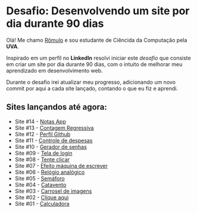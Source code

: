 # Desafio: Desenvolvendo um site por dia durante 90 dias

Olá! Me chamo [Rômulo](https://www.linkedin.com/in/romulolss/) e sou estudante de Ciêncida da Computação pela **UVA**.

Inspirado em um perfil no **LinkedIn** resolvi iniciar este _desafio_ que consiste em criar um site por dia durante 90 dias, com o intuito de melhorar meu aprendizado em desenvolvimento web.

Durante o desafio irei atualizar meu progresso, adicionando um novo commit por aqui a cada site lançado, contando o que eu fiz e aprendi.

## Sites lançandos até agora:

- Site #14 - [Notas App](https://romulohe4rt.github.io/90sites90days/90sites-challenge/14-notas-app)
- Site #13 - [Contagem Regressiva](https://romulohe4rt.github.io/90sites90days/90sites-challenge/13-contagem-regressiva)
- Site #12 - [Perfil Github](https://romulohe4rt.github.io/90sites90days/90sites-challenge/12-perfil-github)
- Site #11 - [Controle de despesas](https://romulohe4rt.github.io/90sites90days/90sites-challenge/11-controle-de-despesas)
- Site #10 - [Gerador de senhas](https://romulohe4rt.github.io/90sites90days/90sites-challenge/10-gerador-de-senhas)
- Site #09 - [Tela de login](https://romulohe4rt.github.io/90sites90days/90sites-challenge/09-teladelogin)
- Site #08 - [Tente clicar](https://romulohe4rt.github.io/90sites90days/90sites-challenge/08-tenteclicar)
- Site #07 - [Efeito máquina de escrever](https://romulohe4rt.github.io/90sites90days/90sites-challenge/07-maquinadeescrever)
- Site #06 - [Relógio analógico](https://romulohe4rt.github.io/90sites90days/90sites-challenge/06-relogioanalogico)
- Site #05 - [Semáforo](https://romulohe4rt.github.io/90sites90days/90sites-challenge/05-semaforo)
- Site #04 - [Catavento](https://romulohe4rt.github.io/90sites90days/90sites-challenge/04-catavento)
- Site #03 - [Carrosel de imagens](https://romulohe4rt.github.io/90sites90days/90sites-challenge/03-carroseldeimagens)
- Site #02 - [Clique aqui](https://romulohe4rt.github.io/90sites90days/90sites-challenge/02-cliqueaqui/)
- Site #01 - [Calculadora](https://romulohe4rt.github.io/90sites90days/90sites-challenge/01-calculadora/)
